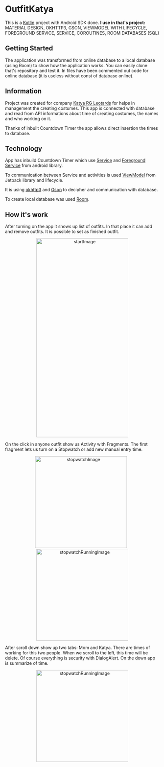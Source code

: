 # OutfitKatya

This is a [Kotlin](https://kotlinlang.org/) project with Android SDK done. <b>I use in that's project:</b> MATERIAL DESIGN, OKHTTP3, GSON, VIEWMODEL WITH LIFECYCLE, FOREGROUND SERVICE, SERVICE, COROUTINES, ROOM DATABASES (SQL)

## Getting Started

<!--~~Unfortunately, this application will not start when you load to Android Studio. The reason is the missing two files: first with const database and google-services.json. But I'm working on the test server for this app.~~-->

The application was transformed from online database to a local database (using Room) to show how the application works. You can easily clone that's repository and test it. In files have been commented out code for online database (it is useless without const of database online).  

## Information

Project was created for company [Katya RG Leotards](https://katya-rg.eu/) for helps in  management the creating costumes. This app is connected with database and read from API informations about time of creating costumes, the names and who working on it. 

Thanks of inbuilt Countdown Timer the app allows direct insertion the times to database.

## Technology

App has inbuild Countdown Timer which use [Service](https://developer.android.com/guide/components/services) and [Foreground Service](https://developer.android.com/guide/components/foreground-services) from android library. 

To communication between Service and activities is used [ViewModel](https://developer.android.com/topic/libraries/architecture/viewmodel) from Jetpack library and lifecycle.

It is using [okhttp3](https://square.github.io/okhttp/) and [Gson](https://github.com/google/gson) to decipher and communication with database.

To create local database was used [Room](https://developer.android.com/jetpack/androidx/releases/room).

## How it's work

After turning on the app it shows up list of outfits. In that place it can add and remove outfits. It is possible to set as finished outfit.

<p align="center">
<img src="https://github.com/Zalezny/OutfitKatyas/assets/65240240/f8f6a42d-d65c-4e5e-8c75-ee87afc736db" alt="startImage" width="300" height="650"/>
</p>

On the click in anyone outfit show us Activity with Fragments. The first fragment lets us turn on a Stopwatch or add new manual entry time.

<p float="left" align = "center">
<!---<img src="https://user-images.githubusercontent.com/65240240/198520101-ae760fa6-0d40-44a2-83ad-0dd133c3cdae.png" alt="stopwatchImage" width="500"/>
// <img src="https://user-images.githubusercontent.com/65240240/198520540-8036584e-b116-4e94-b907-f670780f29bb.png" alt="stopwatchRunningImage" width="500"/>-->
 <img src="https://github.com/Zalezny/OutfitKatyas/assets/65240240/b9d5c4fb-f8a0-4edc-bf83-8fce92fecb2a" alt="stopwatchImage" width="300"/>
 &nbsp;
 <img src="https://github.com/Zalezny/OutfitKatyas/assets/65240240/898382f0-d2a8-43b7-9fa0-f70448d272f7" alt="stopwatchRunningImage" width="300" />
</p>



After scroll down show up two tabs: Mom and Katya. There are times of working for this two people. When we scroll to the left, this time will be delete. Of course everything is security with DialogAlert. On the down app is summarize of time.

<p align="center">
<!-- <img src="https://user-images.githubusercontent.com/65240240/198520748-d85e9df8-787e-45ac-9b9c-6dddd84d123c.png" alt="stopwatchRunningImage" width="600"/> -->
 <img src="https://github.com/Zalezny/OutfitKatyas/assets/65240240/c441a788-9fec-43d3-b9be-981249fe3909" alt="stopwatchRunningImage" width="300" />
</p>

